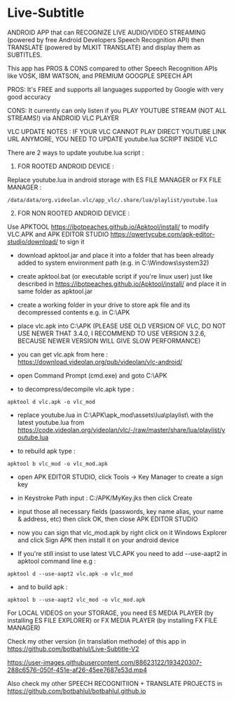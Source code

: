 # Live-Subtitle
ANDROID APP that can RECOGNIZE LIVE AUDIO/VIDEO STREAMING (powered by free Android Developers Speech Recognition API) then TRANSLATE (powered by MLKIT TRANSLATE) and display them as SUBTITLES.

This app has PROS & CONS compared to other Speech Recognition APIs like VOSK, IBM WATSON, and PREMIUM GOOGPLE SPEECH API

PROS:
It's FREE and supports all languages supported by Google with very good accuracy

CONS:
It currently can only listen if you PLAY YOUTUBE STREAM (NOT ALL STREAMS!) via ANDROID VLC PLAYER


VLC UPDATE NOTES : IF YOUR VLC CANNOT PLAY DIRECT YOUTUBE LINK URL ANYMORE, YOU NEED TO UPDATE youtube.lua SCRIPT INSIDE VLC

There are 2 ways to update youtube.lua script :

1. FOR ROOTED ANDROID DEVICE :

Replace youtube.lua in android storage with ES FILE MANAGER or FX FILE MANAGER :

```
/data/data/org.videolan.vlc/app_vlc/.share/lua/playlist/youtube.lua
```

2. FOR NON ROOTED ANDROID DEVICE :

Use APKTOOL https://ibotpeaches.github.io/Apktool/install/ to modify VLC.APK and APK EDITOR STUDIO https://qwertycube.com/apk-editor-studio/download/ to sign it

- download apktool.jar and place it into a folder that has been already added to system environment path (e.g. in C:\Windows\system32)

- create apktool.bat (or executable script if you're linux user) just like described in https://ibotpeaches.github.io/Apktool/install/ and place it in same folder as apktool.jar

- create a working folder in your drive to store apk file and its decompressed contents e.g. in C:\APK

- place vlc.apk into C:\APK (PLEASE USE OLD VERSION OF VLC, DO NOT USE NEWER THAT 3.4.0, I RECOMMEND TO USE VERSION 3.2.6, BECAUSE NEWER VERSION WILL GIVE SLOW PERFORMANCE)

- you can get vlc.apk from here : https://download.videolan.org/pub/videolan/vlc-android/

- open Command Prompt (cmd.exe) and goto C:\APK

- to decompress/decompile vlc.apk type :
```
apktool d vlc.apk -o vlc_mod
```

- replace youtube.lua in C:\APK\apk_mod\assets\lua\playlist\ with the latest youtube.lua from https://code.videolan.org/videolan/vlc/-/raw/master/share/lua/playlist/youtube.lua

- to rebuild apk type :
```
apktool b vlc_mod -o vlc_mod.apk
```

- open APK EDITOR STUDIO, click Tools -> Key Manager to create a sign key

- in Keystroke Path input : C:/APK/MyKey.jks then click Create

- input those all necessary fields (passwords, key name alias,  your name & address, etc) then click OK, then close APK EDITOR STUDIO

- now you can sign that vlc_mod.apk by right click on it Windows Explorer and click Sign APK then install it on your android device

- If you're still insist to use latest VLC.APK you need to add --use-aapt2 in apktool command line e.g :
```
apktool d --use-aapt2 vlc.apk -o vlc_mod
```
- and to build apk :
```
apktool b --use-aapt2 vlc_mod -o vlc_mod.apk
```


For LOCAL VIDEOS on your STORAGE, you need ES MEDIA PLAYER (by installing ES FILE EXPLORER) or FX MEDIA PLAYER (by installing FX FILE MANAGER)

Check my other version (in translation methode) of this app in https://github.com/botbahlul/Live-Subtitle-V2

https://user-images.githubusercontent.com/88623122/193420307-288c6576-050f-451e-af26-45ee7687e53d.mp4

Also check my other SPEECH RECOGNITIION + TRANSLATE PROJECTS in https://github.com/botbahlul/botbahlul.github.io


